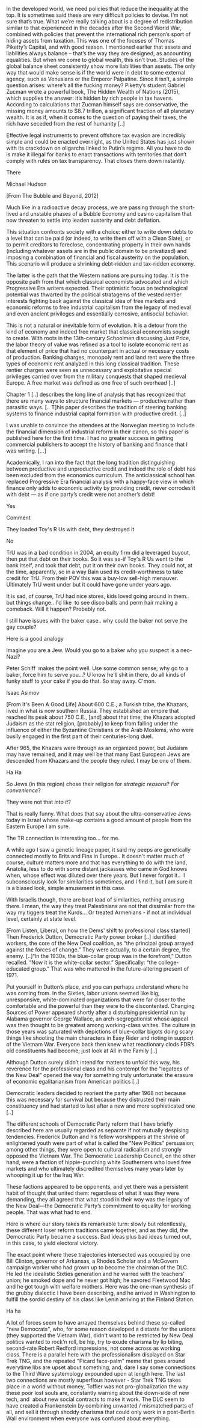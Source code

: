 
In the developed world, we need policies that reduce the inequality at
the top. It is sometimes said these are very difficult policies to
devise. I’m not sure that’s true. What we’re really talking about is a
degree of redistribution similar to that experienced in the decades
after the Second World War, combined with policies that prevent the
international rich person’s sport of hiding assets from taxation. This
was one of the focuses of Thomas Piketty’s Capital, and with good
reason. I mentioned earlier that assets and liabilities always balance
– that’s the way they are designed, as accounting equalities. But when
we come to global wealth, this isn’t true. Studies of the global
balance sheet consistently show more liabilities than assets. The only
way that would make sense is if the world were in debt to some
external agency, such as Venusians or the Emperor Palpatine. Since it
isn’t, a simple question arises: where’s all the fucking money?
Piketty’s student Gabriel Zucman wrote a powerful book, The Hidden
Wealth of Nations (2015), which supplies the answer: it’s hidden by
rich people in tax havens. According to calculations that Zucman
himself says are conservative, the missing money amounts to $8.7
trillion, a significant fraction of all planetary wealth. It is as if,
when it comes to the question of paying their taxes, the rich have
seceded from the rest of humanity [..]

Effective legal instruments to prevent offshore tax evasion are
incredibly simple and could be enacted overnight, as the United States
has just shown with its crackdown on oligarchs linked to Putin’s
regime. All you have to do is make it illegal for banks to enact
transactions with territories that don’t comply with rules on tax
transparency. That closes them down instantly.

There

Michael Hudson

[From The Bubble and Beyond, 2012]

Much like in a radioactive decay process, we are passing through the
short-lived and unstable phases of a Bubble Economy and casino
capitalism that now threaten to settle into leaden austerity and debt
deflation.

This situation confronts society with a choice: either to write down
debts to a level that can be paid (or indeed, to write them off with a
Clean Slate), or to permit creditors to foreclose, concentrating
property in their own hands (including whatever assets are in the
public domain to be privatized) and imposing a combination of
financial and fiscal austerity on the population. This scenario will
produce a shrinking debt-ridden and tax-ridden economy.

The latter is the path that the Western nations are pursuing today. It
is the opposite path from that which classical economists advocated
and which Progressive Era writers expected. Their optimistic focus on
technological potential was thwarted by the political stratagems of
the vested rentier interests fighting back against the classical idea
of free markets and economic reforms to free industrial capitalism
from the legacy of medieval and even ancient privileges and
essentially corrosive, antisocial behavior.

This is not a natural or inevitable form of evolution. It is a detour
from the kind of economy and indeed free market that classical
economists sought to create. With roots in the 13th-century Schoolmen
discussing Just Price, the labor theory of value was refined as a tool
to isolate economic rent as that element of price that had no
counterpart in actual or necessary costs of production. Banking
charges, monopoly rent and land rent were the three types of economic
rent analyzed in this long classical tradition. These rentier charges
were seen as unnecessary and exploitative special privileges carried
over from the military conquests that shaped medieval Europe. A free
market was defined as one free of such overhead [..]

Chapter 1 [..] describes the long line of analysis that has recognized
that there are many ways to structure financial markets — productive
rather than parasitic ways. [.. T]his paper describes the tradition of
steering banking systems to finance industrial capital formation with
productive credit. [..]

I was unable to convince the attendees at the Norwegian meeting to
include the financial dimension of industrial reform in their canon,
so this paper is published here for the first time. I had no greater
success in getting commercial publishers to accept the history of
banking and finance that I was writing. [...]

Academically, I ran into the fact that the long tradition
distinguishing between productive and unproductive credit and indeed
the role of debt has been excluded from the economics curriculum. The
anticlassical school has replaced Progressive Era financial analysis
with a happy-face view in which finance only adds to economic activity
by providing credit, never corrodes it with debt — as if one party’s
credit were not another’s debt!

Yes

Comment

They loaded Toy's R Us with debt, they destroyed it

No

TrU was in a bad condition in 2004, an equity firm did a leveraged
buyout, then put that debt on their books. So it was as-if Toy's R
Us went to the bank itself, and took that debt, put it on their own
books. They could not, at the time, apparently, so in a way Bain used
its credit-worthiness to take credit for TrU. From their POV this was
a buy-low sell-high menauver. Ultimately TrU went under but it could
have gone under years ago.

It is sad, of course, TrU had nice stores, kids loved going around in
them.. but things change.. I'd like  to see disco balls and perm hair
making a comeback. Will it happen? Probably not.














I still have issues with the baker case.. why could the baker not serve the gay couple?

Here is a good analogy

Imagine you are a Jew. Would you go to a baker who you suspect is a neo-Nazi?

Peter Schiff  makes the point well. Use some common sense; why go to a baker, force him to serve you...? U know he'll shit in there, do all kinds of funky stuff to your cake if you do that. So stay away. C'mon.

<a name="israeltr"/>

Isaac Asimov

[From It's Been A Good Life] About 600 C.E., a Turkish tribe, the
Khazars, lived in what is now southern Russia. They established an
empire that reached its peak about 750 C.E., [and] about that time,
the Khazars adopted Judaism as the stat religion, [probably] to keep
from falling under the influence of either the Byzantine Christians or
the Arab Moslems, who were busily engaged in the first part of their
centuries-long duel.

After 965, the Khazars were through as an organized power, but Judaism
may have remained, and it may well be that many East European Jews are
descended from Khazars and the people they ruled. I may be one of
them.

Ha Ha

So Jews (in this region) chose their religion for *strategic reasons*?
*For convenience*?

They were not that *into it*?

That is really funny. What does that say about the ultra-conservative
Jews today in Israel whose make-up contains a good amount of people
from the Eastern Europe I am sure.

The TR connection is interesting too... for me.

A while ago I saw a genetic lineage paper, it said my peeps are
genetically connected mostly to Brits and Fins in Europe.. It doesn't
matter much of course, culture matters more and that has everything to
do with the land, Anatolia, less to do with some distant jackasses who
came in God knows when, whose effect was diluted over there years. But
I never forgot it..  I subconsciously look for similarities sometimes,
and I find it, but I am sure it is a biased look, simple amusement in
this case.

With Israelis though, there are boat load of similarities, nothing
amusing there. I mean, the way they treat Palestinians are not that
dissimilar from the way my tiggers treat the Kurds... Or treated
Armenians - if not at individual level, certainly at state level.











[From Listen, Liberal, on how the Dems' shift to professional class started] Then Frederick Dutton, Democratic Party power broker [..] identified workers, the core of the New Deal coalition, as “the principal group arrayed against the forces of change.” They were actually, to a certain degree, the enemy. [..]“In the 1930s, the blue-collar group was in the forefront,” Dutton recalled. “Now it is the white-collar sector.” Specifically: “the college-educated group.” That was who mattered in the future-altering present of 1971.

Put yourself in Dutton’s place, and you can perhaps understand where he was coming from. In the Sixties, labor unions seemed like big, unresponsive, white-dominated organizations that were far closer to the comfortable and the powerful than they were to the discontented. Changing Sources of Power appeared shortly after a disturbing presidential run by Alabama governor George Wallace, an arch-segregationist whose appeal was then thought to be greatest among working-class whites. The culture in those years was saturated with depictions of blue-collar bigots doing scary things like shooting the main characters in Easy Rider and rioting in support of the Vietnam War. Everyone back then knew what reactionary clods FDR’s old constituents had become; just look at All in the Family [..]

Although Dutton surely didn’t intend for matters to unfold this way, his reverence for the professional class and his contempt for the “legatees of the New Deal” opened the way for something truly unfortunate: the erasure of economic egalitarianism from American politics [..]

Democratic leaders decided to reorient the party after 1968 not because this was necessary for survival but because they distrusted their main constituency and had started to lust after a new and more sophisticated one [..]

The different schools of Democratic Party reform that I have briefly described here are usually regarded as separate if not mutually despising tendencies. Frederick Dutton and his fellow worshippers at the shrine of enlightened youth were part of what is called the “New Politics” persuasion; among other things, they were open to cultural radicalism and strongly opposed the Vietnam War. The Democratic Leadership Council, on the other hand, were a faction of hippie-punching white Southerners who loved free markets and who ultimately discredited themselves many years later by whooping it up for the Iraq War.

These factions appeared to be opponents, and yet there was a persistent habit of thought that united them: regardless of what it was they were demanding, they all agreed that what stood in their way was the legacy of the New Deal—the Democratic Party’s commitment to equality for working people. That was what had to end.

Here is where our story takes its remarkable turn: slowly but relentlessly, these different loser reform traditions came together, and as they did, the Democratic Party became a success. Bad ideas plus bad ideas turned out, in this case, to yield electoral victory.

The exact point where these trajectories intersected was occupied by one Bill Clinton, governor of Arkansas, a Rhodes Scholar and a McGovern campaign worker who had grown up to become the chairman of the DLC. He led the idealistic Sixties generation and he warred with the teachers’ union; he smoked dope and he never got high; he savored Fleetwood Mac and he got tough with welfare mothers. Here was the one-man synthesis of the grubby dialectic I have been describing, and he arrived in Washington to fulfill the sordid destiny of his class like Lenin arriving at the Finland Station.

Ha ha

A lot of forces seem to have arrayed themselves behind these so-called "new Democrats", who, for some reason developed a distaste for the unions (they supported the Vietnam War), didn't want to be restricted by New Deal politics wanted to rock'n roll, be hip, try to exude charisma by lip biting, second-rate Robert Redford impressions, not come across as working class. There is a parallel here with the professionalism displayed on Star Trek TNG, and the repeated "Picard face-palm" meme that goes around everytime libs are upset about something, and, dare I say some connections to the Third Wave systemology expounded upon at length here. The last two connections are mostly superflous however - Star Trek TNG takes place in a world without money, Toffler was not pro-globalization the way these poor lost souls are, constantly warning about the down-side of new tech, and  about new social contracts to make it work. The DLC seem to have created a Frankenstein by combining unwanted / mismatched parts of all, and sell it through shoddy charisma that could only work in a post-Berlin Wall environment when everyone was confused about everything.













